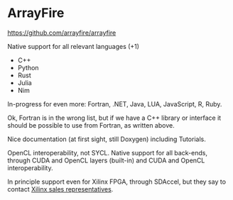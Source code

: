 # ArrayFire

https://github.com/arrayfire/arrayfire

Native support for all relevant languages (+1)

- C++
- Python
- Rust
- Julia
- Nim

In-progress for even more: Fortran, .NET, Java, LUA, JavaScript, R, Ruby.

Ok, Fortran is in the wrong list, but if we have a C++ library or interface it
should be possible to use from Fortran, as written above.

Nice documentation (at first sight, still Doxygen) including Tutorials.

OpenCL interoperability, not SYCL. Native support for all back-ends, through
CUDA and OpenCL layers (built-in) and CUDA and OpenCL interoperability.

In principle support even for Xilinx FPGA, through SDAccel, but they say to
contact [Xilinx sales
representatives](https://arrayfire.com/partner-program/#xilinx).
